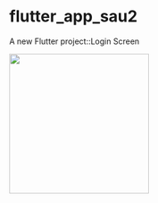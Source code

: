 # flutter_app_sau2

A new Flutter project::Login Screen

<img src="https://user-images.githubusercontent.com/69613449/133882091-e30bcb4b-6727-4620-9b55-d5ac242bd1b8.jpg" width="250">
